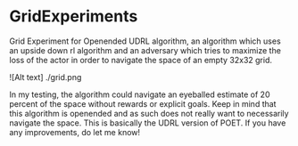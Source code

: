 # GridExperiments

Grid Experiment for Openended UDRL algorithm, an algorithm which uses an upside down rl algorithm and an adversary which tries to maximize the loss of the actor in order to navigate the space of an empty 32x32 grid. 

![Alt text] ./grid.png

In my testing, the algorithm could navigate an eyeballed estimate of 20 percent of the space without rewards or explicit goals. Keep in mind that this algorithm is openended and as such does not really want to necessarily navigate the space. This is basically the UDRL version of POET. If you have any improvements, do let me know!
